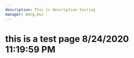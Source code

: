 ```yaml
---
description: This is description testing
manager: Wang.Hui
---
```

# this is a test page 8/24/2020 11:19:59 PM